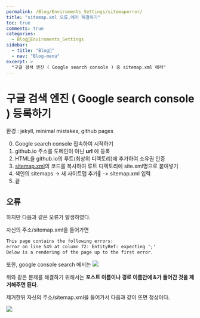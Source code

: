 ```yaml
---
permalink: /Blog/Enviroments_Settings/sitemaperror/
title: "sitemap.xml 오류,에러 해결하기"
toc: true
comments: true
categories:
  - Blog🐨Enviroments_Settings
sidebar:
  - title: "Blog🐨"
  - nav: "Blog-menu"
excerpt: >
  "구글 검색 엔진 ( Google search console ) 중 sitemap.xml 에러"
---
```



# 구글 검색 엔진 ( Google search console ) 등록하기
환경 : jekyll, minimal mistakes, github pages

0. Google search console 접속하여 시작하기
1. github.io 주소를 도메인이 아닌 **url** 에 등록
2. HTML을 github.io의 루트(최상위 디렉토리)에 추가하여 소유권 인증
3. [sitemap.xml](https://github.com/wayhome25/wayhome25.github.io/blob/master/sitemap.xml)의 코드를 복사하여 루트 디렉토리에 site.xml명으로 붙여넣기
4. 색인의 sitemaps -> 새 사이트맵 추가 -> sitemap.xml 입력
5. 끝



## 오류
하지만 다음과 같은 오류가 발생하였다.

자신의 주소/sitemap.xml을 들어가면

```html
This page contains the following errors:
error on line 549 at column 72: EntityRef: expecting ';'
Below is a rendering of the page up to the first error.
```

또한, google console search 에서는
![]({{site.baseurl}}/assets/images/blog/site.png)


위와 같은 문제를 해결하기 위해서는 **포스트 이름이나 경로 이름안에 &가 들어간 것을 제거해주면 된다.**

제거한뒤 자신의 주소/sitemap.xml을 들어가서 다음과 같이 뜨면 정상이다.




![]({{site.baseurl}}/assets/images/blog/site2.png)